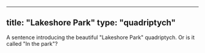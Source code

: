 
---
title: "Lakeshore Park"
type: "quadriptych"
---

A sentence introducing the beautiful "Lakeshore Park" quadriptych. Or is it called "In the park"?
